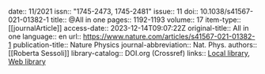 date:: 11/2021
issn:: "1745-2473, 1745-2481"
issue:: 11
doi:: 10.1038/s41567-021-01382-1
title:: @All in one
pages:: 1192-1193
volume:: 17
item-type:: [[journalArticle]]
access-date:: 2023-12-14T09:07:22Z
original-title:: All in one
language:: en
url:: https://www.nature.com/articles/s41567-021-01382-1
publication-title:: Nature Physics
journal-abbreviation:: Nat. Phys.
authors:: [[Roberta Sessoli]]
library-catalog:: DOI.org (Crossref)
links:: [Local library](zotero://select/library/items/RBFK2HZ3), [Web library](https://www.zotero.org/users/9044942/items/RBFK2HZ3)

